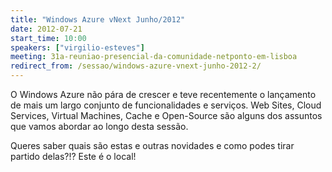 ```yaml
---
title: "Windows Azure vNext Junho/2012"
date: 2012-07-21
start_time: 10:00
speakers: ["virgilio-esteves"]
meeting: 31a-reuniao-presencial-da-comunidade-netponto-em-lisboa
redirect_from: /sessao/windows-azure-vnext-junho-2012-2/
---
```


O Windows Azure não pára de crescer e teve recentemente o lançamento de mais um largo conjunto de funcionalidades e serviços. Web Sites, Cloud Services, Virtual Machines, Cache e Open-Source são alguns dos assuntos que vamos abordar ao longo desta sessão.


Queres saber quais são estas e outras novidades e como podes tirar partido delas?!? Este é o local!
